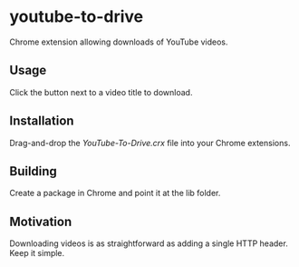 # youtube-to-drive

Chrome extension allowing downloads of YouTube videos.

## Usage

Click the button next to a video title to download.

## Installation

Drag-and-drop the *YouTube-To-Drive.crx* file into your Chrome extensions.

## Building

Create a package in Chrome and point it at the lib folder.

## Motivation

Downloading videos is as straightforward as adding a single HTTP header. Keep it simple.
